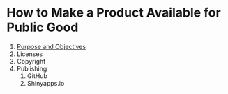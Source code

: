 # How to Make a Product Available for Public Good

1. [Purpose and Objectives](purpose_and_objectives/index.md)
2. Licenses
3. Copyright
4. Publishing
   1. GitHub
   2. Shinyapps.io